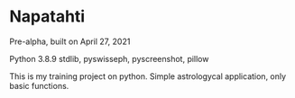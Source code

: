 # Napatahti

Pre-alpha, built on  April 27, 2021

Python 3.8.9 stdlib, pyswisseph, pyscreenshot, pillow

This is my training project on python. Simple astrologycal application, only basic functions.
